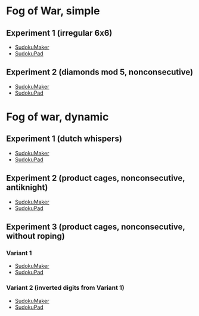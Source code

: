 # Fog of War, simple

## Experiment 1 (irregular 6x6)
* [SudokuMaker](https://sudokumaker.app/?puzzle=N4IgZg9gTgtghgFwGoFMoGcCWEB2IBcIAjAHQCsJADCADQgAOArgF7MA2KBoOcMnhtEHEYIAFtAIgAwqKiZ0AFQj1R6ANaZBAYwgw%2BOBJMBEBAAJMUKCgDmjNnCgmAbAA9HJgMqMAJhDWMAOjimGmwcDlpwVijogaaQViYQYCYA7vaCCACe9Pwg6N6%2BjIJYzPyOdFoooegEANqgAG5wbIz8ACwAvjSNza0Ejl09LfwAzIMgTcMEROOTffgATLO9-GTLU4vr82vdEyvTW%2B2H-cf4Y7tz-DMX%2B2enSzcbA4-bp50vo2%2BnO0PzD79XU7PAEEH57DbXEH4YHg%2BbnKHvKH-WFle5fD6g07wlEHAC6FVw6AQUDgmAMNXw9RAWRyBEo4xpVzolis2BwFNqlBoXK5RBofL5PJoCxoI354q5IpFYrFfLawoVMpoZBo8vl0uVmrVqs1KrIuIZ2XalBNFSqbA5RFlAE5hbz5QAOGi2ogqhZ8hYiojlBYAdmFjgNu0ZBBGlD5IAiUQ5oEq1TqC0lgbol2mkMj5stNvxOPwvvGcYtdSd1pzqfwYMLlvlrrLtwdBczdW9woWdaejfjlPdwt97deuyrdTFbX7n0HTcpRAFfZTt3zE67tQWKpGfJGbbnGwXscny-lYbHac7RcpIwP%2Bq3806OaJmQ4XGpKGchnwsYgbAkhAAxCa-9QukjSJ%2BHfT8oEkX9-wAjoOgNDogA)
* [SudokuPad](https://sudokupad.app/bfgujbf061)

## Experiment 2 (diamonds mod 5, nonconsecutive)
* [SudokuMaker](https://sudokumaker.app/?puzzle=N4IgZg9gTgtghgFwGoFMoGcCWEB2IBcIAjAHQCsJADCADQgAOArgF7MA2KBoOcMnhtEHEYIAFtAIgAwqKiZ0AFQj1R6ANaZBAYwgw%2BOBJMBEBAAIActHhsTAZUYATCGsYAdHKYBiEAOYmIYEwB3OCg3UzNGGAAjNHQTTBwTe0xeXHs4hOStRBQTMVyoFHhMtD8A-JN0SLK80VyqqCgIRhxknF8AJj8oEwAWEy0UNjZ0GiC6xOSAN0x7FHsTKIBPEzIwkwB5KDESEzh7ACtdweG4kNycCAQB3HQULRFMKc46E5GCAG1QKbg2Rn4AOwAXxo31%2B-wIHRBYL%2B-F60JAP1hBAAHAikRD8AA2dHg-gAZlxyPwAE4iZiiOT%2BGQqQRKaDEXiCDSGRj%2BGTWUz8PDOcSobzMcCBQTadjRWjhQQcZL8BKYZjCTKOfLqaL6SqCEKNdzRfztXrGcSedqtYaFaLlWbVTL1VbUaLpdq5XaxTbRaa2QRjS6DZ78CztYrtZa-UGXSGuQGXba-c6-Y6fe7Rd6-VHQ%2BKHWqLcndUmlVmZQm-b6uR6uSmuXHI6Kw36K8Sy3zRWmubXK5n826ALqvW4IKBwBIIdCfUAIJb0fiUBHjyd0uiFbzYHAj-AfSg0Dcbog0Hc7jo0A8Hreb3dn-eHy8n7fny9Hmj4h9P3o0F8vsg0D8fx8-19-9%2BfoBv6Pm%2Bf5foBWI0JBkEAjQsGwSiNCIYh0FQXB6EIUhWGoTBGFYchXYzhOcKUKRrxDO8a74hu%2BIkq%2BiG9HRvQ0TuvQ7mQlCEQys78EQUY8HwkgNE0LRtL4byVNUMAQAsH6LHAWhqN4ImtIIPGQqRB4MCEvCrl8IDqYQhRaAgcDtBwgiBLMYgEJQJCPiAdSYN4oiGPgdkOWZ3gWdyH4gOg-ZOCgADq1miLZVBaQFTRqPwIAAMSkUl1B0GAmDDJI8VgNlOUgECPb%2BUs0QQJRHwfO%2BPblQ%2B5CVRQX61eQD6VZB%2BI1TQ5WNWQzWNb0lWwb0bUfB0PWVQeA1de1w0fkQlXjUhtWHoNc0dLNi0TeuI2TY1%2BKjZ%2Bg2kB%2BWJ9dtXZcdwvBxcJzStAk4kUZJMAmNJsljJAi4qfYanERplBafQOkwHpY7fYQCAoAAHoYdBg5Dkgpf5mDMFOJAdH5Xk%2BRu-mBbFoX2DZ7mRXQ0VBZlOW5al6VsJlyWkXl3EgwZENQ4zsOEB0ghYEjEWo3Q6NTkT2MhWFEW-QLMVxVlZNgIIaUZYQiU03TwNzqDTNqWrhD4hziPIzzQjmfzWPi7j%2BN2aLRsk-LUvSxTcsJTT1BESrLPMzDbnENrXME3rfO2WLQUm%2BFBPm8TsWk1LMuU9TitO3Fbvq6zIC9J7utowbfsWzjwvB1Fgvh2Tkd2wryV5QV6BFVEJV6VV60vq100NeBK3tXVT47e1LUne1c0Nx3PVNe1-WNc3Q39yPY2NTNW3TYes2NSiC1TQPHUfgeU9VUvvXtXZH5b6P367a3e8HWh68Attu6nflQJAkAA)
* [SudokuPad](https://sudokupad.app/vzvg7pudhv)

# Fog of war, dynamic

## Experiment 1 (dutch whispers)
* [SudokuMaker](https://sudokumaker.app/?puzzle=N4IgZg9gTgtghgFwGoFMoGcCWEB2IBcIAjAHQCsJADCADQgAOArgF7MA2KBoOcMnhtEHEYIAFtAIgAwqKiZ0AFQj1R6ANaZBAYwgw%2BOBJMBEBAAIAyowAmENYwA6OUwBERW0SYDqo%2BfTToHplpwAOYo6CYwEJYmZDQmAO6YYhAiJlAovoj%2BjiZqUMoa2ihsbOgEANqgAG5wbIz8AMwAvjTVtfUEZC1tdfxE3SA1vQQAnANDHfgAHOPt-AAss8P4AOxLkwBs6-wATNsEa62DcwQzRxP8W%2Bcn%2BM3Xy3v3k-1PC-v4Xa%2Bj74tf%2BI89SZjP5XQH8T5gg7vM6Q27vF6w0HHZYI5GTAFo-gwzFQv7A2F3WG-WEQnEfd6HInvDEXAio2lwkHvfFk7EMtk3FkMwlk0kM4lkpEMmk3ek3SlksXLHkMvni95Cm4c5Zcm4i5YChmqjUU%2BHvGVq95y5bKzbUhXQn7Mo16v4S7lNAC6dB0OHQCCgcEwBjK%2BEqIAQAE9fARKAMgyH8EQ6Olgtg3RVKDQk0no2maDsM1mU8maOno5nC7mc-ms0WGjQKxX5jQazXYg3K03q7XW43YlWm3W2zRGxsaP3%2BysaMPh1MaOPx4OByPZ2OJwvp0O5wvJ47w8GFpRoyA2N6whVyg1M-Mk-Mps7ymQz0mGpRLztxw1%2B-N%2B2RB0PB1Ok2QTzWGjWOw1kQ3ZEIWSaPg%2BIyVsO8zDmQw4bPB0FkNG8xVhWOwVkQmEFiMjrOiAMDek4mBgGAaAoDgWgLHQ7qBhwXAgDobASIQADE5FwBslDUHQYiYFoag4GEvqUCQOxdAMPB8JIQShOEkTRGQggRrsvE7vJB5%2BrCIANEUJS%2Bke0GnuufwgPMBmlBU8zRteZm6TsVlGTsmYNEQDlkiAfHMcU1l%2BvMKEXu8enOTZsHBeZTkun5RnHpWDSeQy3lhX6OzQXeSU3MQqVHsODSRbpPk0YZNknolIX6TFpV%2BissQrBsWXLDl1X%2BeUPEDh5IVELlBZNZMKWtUZGyZisXXmVVvk1eUY79fwoVDRUKyjRVhH0Yx%2BCgAgKAAB6GJtzEQKxUCSOxvHndQLTMSE-CgCxbEgGdF2XU0G6Rjs24ur0RmwpmIAoJYoQHIqDx0ADQPTCD6Jg4DlzGtD-2wwQd7UjDENYajiMQxs2oI%2BD-AjPaapo30OxSnjSNRnBTp0CJwSIJgVT8OUhEQEzUByJYKAAHIoPTCCMygpHkZR1HaR69RvVun0BnIwShBgFR3bFFT2XQbBwAARsUkgAIIgAMJVtXVhEa9rbCSAAQgbRxG0ZRArKbWs64QUg28r00bIl6vOxbhBOO7U1tVM94%2B%2BbkgAKIG4RKAi1oCA-buvt671uEZoWFVHGbLsgPri1%2Bg01blb242gNnfu57lCG9uOZDQUhnnlyn%2BflOlMGVuOcGN8nhDWy3LaxEQaaZiBeaD9BH0ZoBsQ7MOj6Vv%2BHYvnWsSvr2mZkBWZANoOSYbNGGyxBsX4DtBdUjkOjsDE3ru5amWbQUQqaFUn4f%2B7lI0jkmY0juOKzQSHbub8QBRxbmQGsXsBw1mWiOCsKx5hAJzqAoOw1ZzjiIP2B2GZGpOilgQU8vEW62UrG5aMd5KwmR-GeEywV1xNCAA)
* [SudokuPad](https://sudokupad.app/qmzxo8abg3)

## Experiment 2 (product cages, nonconsecutive, antiknight)
* [SudokuMaker](https://sudokumaker.app/?puzzle=N4IgZg9gTgtghgFwGoFMoGcCWEB2IBcIAjAHQCsJADCADQgAOArgF7MA2KBoOcMnhtEHEYIAFtAIgAwqKiZ0AFQj1R6ANaZBAYwgw%2BOBJMBEBAAJ0jACYQ1jADo5TcA5jU5MAc1EJ7pnLh046ChaIpgAbig%2BJvRQEBaMWggmGmwcUCZacO4o6FEWAJ48MJhaJpDuJhBgJgDucFDaKKnoBADaoGFwbIz8ABwAvjQdXT0EAEyDw938AGyTIJ3TBAAs84uj%2BERrI-wA7NtL%2BGQHGwCcJ-wAzBcEx0MLOwTn9%2BtXN-hzL4-4A1%2BHE38NvtAfxViCCFtwfhgVMNmDYfxIQiCNcoXdkfhnhiARjPhjftj3niHocCSSNkjyXt3vCqU93qiMei6ZiGe9ma8CGTOfgcSziTzaTzKTyYSyhd8Rd8xTyOd8sSzGfz3tzvnyeQLvqr-u8Zd8JYcpYclbL3gqeSbvnLDua1USVe8jUCaY7dS6obbjeyHVD1d85gBdOgBdAIKBwTAGFr4dogBD5ej8SjzeOJiF0KAodzYQJtSg0fP5og0YvFsY0cvlwsFku1ssVhvVot1huVmiXdud5Y0bvdsg0fv9jvDnujvsDicjju90eDiczGgLhe7Ggrle9GgbjdLxervfrzeHnfL-eHrcBlMJxFK1OI5lFfgMWLxRLJTCpNAZLI5QS38aUShixATJsmjWMeRAXZGmaNpLnzS4iAvKEQDGZZoLYMDLnLZZEPeFCoODJoMLaZZTgHSgkIxEBlmoQiYJjS4yOWXpKJZYhLjIdCwLGMtK0uViIJ4mYuNg6dyzIXDkLGXoRJjMgVzIDcyFOATvhQ3paOAojuLIy4N2WXZVMOEBLkuYS6OImMiH7IgF1QisyCMjZiEoGSLLAogi1LMixgo-ogxAUN8g4Lg4xQAAPQx8FAHQ2AkQgAGIAOS6hBmA79Qti%2BKQCSlLUv6S803wGiAPc2D4KY-SyLIfMcPbcsEJ7Pz7j-YqAKAsMPGyDA2hi7TyvbSqe2q2riyw9tELoNg4AAIyaSQAEEQHmLR%2BpjXyK10-SFIXeSByUsiZnzCSewajt7LGc7K0mkBprmthJAAIWW%2B5Vvo1pPJLUtyyIDsiG7aySzsodew7MhyxmYtdnzGZDu3FcZiXfsZj7ftlgXS4V2kksVKm2b5sIKRloClAwDAYIEDA0A7oJkAlrK9b8x4is%2BIrbsxl04d9OwhTizIXaFIOxdmup-GHsIZ6GY%2BrySx%2Bv6AZshciB8-tscubtMZ7addvE5HixRxdkaXBHtzI6HWJp8XpFk1pmwa2ddwPMiiBXIgNzGOyVw49sF2WXtBzB7sZghjtdih8tdlD7tdn7XZlzXDddjIjSL1TgqgA)
* [SudokuPad](https://sudokupad.app/sbw8rxfvn4)

## Experiment 3 (product cages, nonconsecutive, without roping)
### Variant 1
* [SudokuMaker](https://sudokumaker.app/?puzzle=N4IgZg9gTgtghgFwGoFMoGcCWEB2IBcIAjAHQCsJADCADQgAOArgF7MA2KBoOcMnhtEHEYIAFtAIgAwqKiZ0AFQj1R6ANaZBAYwgw%2BOBJMBEBAAIAyowAmENYwA6OUzggmoyzDgDmDp7h050FC0RTAA3FB8TejdLRi0EEy04TxR0EwB3TDEIEVcUehREdEjITxMIMAy4KG0UNjZ0AgBtUFC4NkZ%2BAHYAXxpW9s6CAGY%2BgY7%2BAE4xkDaJgiIZuaH8MiXB-gAOdfn8ABYdlYAmQ-4ANlOCE-7ZjYILm%2BX%2BRce7-FHX3d7PlYOfrcuq0B03%2BBDWoPw2whf3GKwesP41wRBBByPwLzRHzR30xgIxt128IJv0BULR4OxwMBSOJAIhFNpVypEPxTwIOMZ70BRLZ%2B0BMM5qM5HN5NN5PLeWM5DN5ZM5rLeEt2YreMreIsleOZaIFsq10NJgLVuyF4upgI1uylvNN6sB1rect5ureKsJ%2BvJPQAunR-OgEFA4B4EI18C0QAgAJ4FAiUGZRmPouhQFCebABZqUGhZrNEGh5vNHGhFos57P5iuF4vVsu5yvVks0YZNlt7GhtttkGhdrvNvvtged7vD-vNjsDnvDs40afTro0efzzY0ZfL2czhebpcrnfrudbnerr3x6PPSjnuiWFBgDxZdNcEA8PiSZyudxeQQeJiGMM%2BkAAIzgLQ1BQHBLAfBN%2BBAHQr20CBYMIJhWA4Eg4EsSwpFwf1A2DTCYHoXBQIQAAKHAUHSEwABFMDAMA0CIvD-w8RB03QPCCLIgxiIAcigIg4G4mgTCaJosxMPMTCOH1hKIItxObcS9mkpojjbSSu0ks4vS9ABKHSAG4HCQ9gUFQ9DMICAMgwMdjCK4siKOo2j6Js3QmJ4BBWNsziSN4oh-0E4TRKEiSpKElTQrko5hmUogNKIadxK6bS9MMnBjJQtCMKwqzcN0DiiNI8iqJouiU1cmB3JYrDvMK3ijgE8KVPnSTl0kyZlOGSYhL2MS9iIZSyAksg5LIGLdIMoyWBMszsssnCKoK%2BziqcsqGLc5jPJq-K7N8qAjgCpqjhao42qODrwr2Nq9m6kwyEoZS9jkvYFL2JSJrSjLTKyizsOshBauWxzSpcgGNo8rydp8nioGGRqgrINSyA0sgtPCs5ErOFqzk2ZSujarpbs2B6Pqm5DvvMnKFrB-DdqK4HnPKmmqq2gJAb24ZDoRpGUbR4Sug0rpEq6ZL0duroxK6AbSfS6bMsp%2Bb-vZ%2BmSsZ9bKs2yHaeh7itH4wKRLE26iFx8LTqE4YWr2PmmlRoSzkF97UrJmafqppWocKhzVbWiqWa1pbfL1rnDaE43TeE86Leu0XhOR%2B21K6cbndl8nZt%2B3LFrp73VtBxjNe27W6q0BqDaaBTZKEo4BvC4YJN6nqLrj26caEkWUsm1PXYVv68qLoGfbz8HqrZz2uN1g6y4rqKa%2BE4ZnuGh7wrINqsbbrSZa%2B9P3b7wOVdzpn84hwu991uGy8SuKq6U2u1JeoSRuUs45KloTiY7z65Ypube6z6Gc5BofYerM2JjyDpzC%2BIUNKqU6hpN6D8YrowkhLNuHUZYgD6NBMBoYmjHjoF%2BEQXBMH%2BkjBwIhJ5ExxRmE%2BKC0R4JxASEkFIjQ6CQSuOePM0FkipGaGiEAvVaj1BwXXJsUlAQgGGGcQRDRmjDCzF1PBfDZLSJwVddsHVxHVxUc0fq3YHriKIHsbRYZhjLj2MlTRRBjHlzHGIiEEjrEr27Bo%2BxyjfR1BkWGauxY7F8L2GQRxeYzj6PsZMax0VixKU0UY9xQjmhHCzOdRRnIJEBNiZ42204yAWPscMaxRACy%2BJSQI9JOCr4JWSbyEAp1rFnDzBLY8f4SFkPwKABAKAAAeP5QA6DYBIQgABic8wzqCYKYfwHpEA%2Bk1EGSM88GCegUP4L1C80EPHCPkd1NRN09HtjzPPJseZerJLYfsDhrC5CeBSBgXhay4kmM2e2Mx3V7p7PbPI-ZYUQBsDgP%2BOokgACCGCbhaHWfExJ3VTHtnnHbbJ3ZlxkG6sE7sRyizDGbKpYsGKSw12%2Bb8-5hAABCwKelgrDGcTsXZrZNnnObIg3UiC5kKfmZshj8xdgSsWXsHZmwjRnPUrMZwkVrnnBjGcZA-w-L%2BWwSQUgMF-mvHReIODQBSoJSAIFpTwXFkLCWDFbYo7oqbGYos5iUXdiyTChFSKQmqvxTKol%2BSmX5iLEQVlbZynTnpVy4sy5hhtktu2McWSizxzqTONsDsZyzlFWubqDSZhqoddIaxdY0UTg3NuBl84TbFmnMdJsvZpzwP8d2XlkaixnGbK-LoRYk4LjbALBcc5FzLkJiufRjTFlAA)
* [SudokuPad](https://sudokupad.app/dtwn69ys7t)

### Variant 2 (inverted digits from Variant 1)
* [SudokuMaker](https://sudokumaker.app/?puzzle=N4IgZg9gTgtghgFwGoFMoGcCWEB2IBcIAjAHQCsJADCADQgAOArgF7MA2KBoOcMnhtEHEYIAFtAIgAwqKiZ0AFQj1R6ANaZBAYwgw%2BOBJMBEBAAIAyowAmENYwA6OUzggmoyzDgDmDp7h050FC0RTAA3FB8TejdLRi0EEy04TxR0EwB3TDEIEVcUehREdEjITxMIMAy4KG0UNjZ0AgBtUFC4NkZ%2BAGYAXxpW9s6CAHY%2BgY7%2BIjGQNomCAE5p2aH8MiXB-gAmdbn8ADYdlYAOQ-4AFlOCE-6ZjYILm%2BX%2BRce7-FHX3d7PlYOfrcuq0BU3%2BBDWoPw2whf3GKwesP41wRBBByPwLzRHzR30xgIxt128IJv0BULR4OxwMBSOJAIhFNpVypEPxTwIOMZ70BRLZ%2B0BMM5qM5HN5NN5PLeWM5DN5ZM5rLeEt2YreMreIsleOZaIFsq10NJgLVuyF4upgI1uylvNN6sB1rect5ureKsJ%2BvJPQAunR-OgEFA4B4EI18C0QAgAJ4FAiUaZRmP4Ih0KAoTzYALNSg0bPZ5P5mibQvF3M5mgF5NFqtl0sV4vVro0RuNs40Vutsg0Tud5tNtv9jtdoe9lsDofdmh7SfT4Y0Wezo40ReLqerufrhdLrdrqfz9fLpde%2BPRyaUM90SwoMAeLIZrggHh8STOVzuLyCDxMQxhn0gABGcBaGoKA4JY94JvwIA6Je2gQDBhBMKwHAkHAliWFIuD%2BoGwYYTA9C4CBCAABQ4Cg6QmAAIpgYBgGghG4X%2BHiIBm6C4fhpEGERADkUBEHAXE0CYTRNNmJjJiYmw%2BkJRBFmJjZiWcUlNJsrYSZ2El7F6XoAJTaQA3A4iHsCgKFoRhAQBkGBhsQRnGkeRVE0XR1m6IxPAICxNkccRPFEH%2BAlCSJgniZJgnKSFsmbF0SlEOpRBTmJwxabpBk4EZyGoehmGWThujsYRJFkZR1G0amLkwG5zGYV5BU8Zs-Fhcps4SYuEnzEpXTzIJZyiWcRBKWQ4lkLJZDRTp%2BmGSwxmmVlFnYeV%2BV2UVjmlfRrlMR51V5bZPlQJs-mNZszWbK1mztWFZytWcXUmGQlBKWcslnPJZyKeNqXpSZmXmVhVkIDVS0OSVzn-et7medt3ncVAXQNYFZCqWQ6lkJpYV7AlezNXsRxKcMrXDDdRz3e9k1IV9ZnZfNoN4TthVA05ZXU5Vm0BADu1dAd8OI8jqNCcM6nDAlwxJWjN3DKJwz9STaVTRlFNzX9bN08VDNrRVG0QzTUNcVofEBcJok3UQONhSdgldM1Zy800KOCXsAtvSlpPTd9lOK5DBX2Srq3lczmuLT5uucwbglGybQlnebV0i0JSN26pwxjU7MtkzNP05QttNeytIMMRrW1a7VWj1frTTyTJgmbP1YVdOJPXdedsc3djgnC8lE0py78u-blheA97udg1VrMe5xOv7aX5eRdXQldE9Q33WFZCtZjreadLn1p27vcB8rOeM3n4MF7vOuw6XCWxZXik16pz2CcNSl7LJkuCUT7cfbL5OzT3mdQ9nwMHyHizVio9A4c3PsFdSKkOrqVevfaKaNxLi1bu1aWIA%2BhQVAaGJoR46CfhEFwDB-pIwcEIceRMsVpiPkgtEOCcQEhJBSI0OgEECCbDPMmKCyRUjNDRMQTYtR6jYK6NmWuuC%2BGxUEQ0Zoc82z9UBCAE6UjsHXS7PdBRRxlEyK6pdcRnIQDzC0WGKKhZFIKKrkYsuLZJIKLIJYwak51EQhAHsLo9jFxkHagoyRvo6jSLDLbMgSVzFnEsV0RcZxgnOJUpY9hhYvHOLnrEysNjfzENIfgUACAUAAA9vygB0GwCQhAADEZ5ynUAwYw-gBSIBFJqKUipZ50E9HIeccpvihEyNEToiJXU7pyLbKI5Mc89GsPwD1SgnCAyYE8CkDAvCoJ%2BOET0tsfS1GDPrrXJsoUQBsDgH%2BOokgACC6CbhaGWc0OJkdwltlnIE%2B5Hiup7GzA4x6TZGwqULJ8qs1c9kHKOYQAAQmcgplywx7A7J2K2TZZxmyIF1IgeZ8xFiII2IgrZL7xULD2dsjZhqTmTMgvYzyVyznRpOMgv59mHLYJIKQ6DfxXlovEbBoAaWApAKczp-jlLZiroWKsnzWw3ObBEoskSuzJgeV2J5ji9EcrpcCyxSLywovLOizFnZsUIpxYWRcXRWwWzbC2KcBK457GTJCylk5VzkpXF1cWCqAVKukJYvMxZRydl3FuRFs5jaFinEdJsPYpxwLON2fFrYn6TkbC-YYRZE5zlbPzOcu55yLgJkudRR4jw9CAA)
* [SudokuPad](https://sudokupad.app/jaq3mer5t1)

